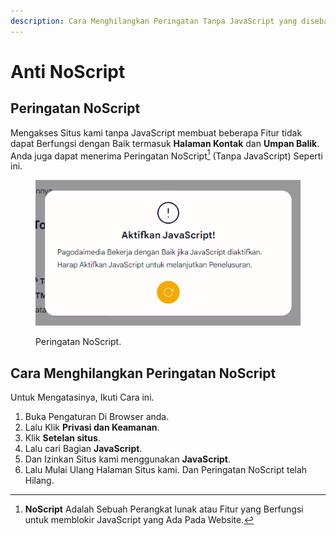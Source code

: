 ```yaml
---
description: Cara Menghilangkan Peringatan Tanpa JavaScript yang disebabkan oleh NoScript.
---
```


# Anti NoScript

## Peringatan NoScript

Mengakses Situs kami tanpa JavaScript membuat beberapa Fitur tidak dapat Berfungsi dengan Baik termasuk **Halaman Kontak** dan **Umpan Balik**. Anda juga dapat menerima Peringatan NoScript[^1] (Tanpa JavaScript) Seperti ini.

<figure><img src="../.gitbook/assets/aktifkan-javascript.png" alt=""><figcaption><p>Peringatan NoScript.</p></figcaption></figure>

## Cara Menghilangkan Peringatan NoScript

Untuk Mengatasinya, Ikuti Cara ini.

1. Buka Pengaturan Di Browser anda.
2. Lalu Klik **Privasi dan Keamanan**.
3. Klik **Setelan situs**.
4. Lalu cari Bagian **JavaScript**.
5. Dan Izinkan Situs kami menggunakan **JavaScript**.
6. Lalu Mulai Ulang Halaman Situs kami. Dan Peringatan NoScript telah Hilang.

[^1]: **NoScript** Adalah Sebuah Perangkat lunak atau Fitur yang Berfungsi untuk memblokir JavaScript yang Ada Pada Website.
